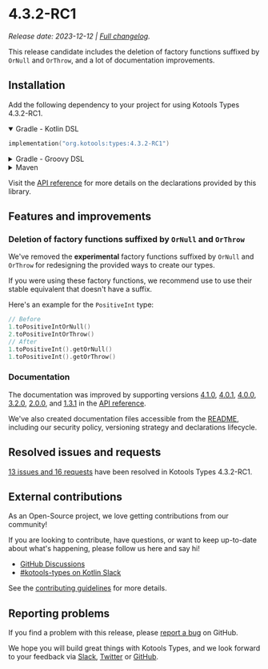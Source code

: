 <!--
    Copyright 2023 Kotools S.A.S.U.
    Use of this source code is governed by the MIT license.
-->

# 4.3.2-RC1

_Release date: 2023-12-12 | [Full changelog][changelog]._

This release candidate includes the deletion of factory functions suffixed by
`OrNull` and `OrThrow`, and a lot of documentation improvements.

[changelog]: https://github.com/kotools/types/blob/main/CHANGELOG.md#4.3.2-RC1

## Installation

Add the following dependency to your project for using Kotools Types 4.3.2-RC1.

<details open>
<summary>Gradle - Kotlin DSL</summary>

```kotlin
implementation("org.kotools:types:4.3.2-RC1")
```
</details>

<details>
<summary>Gradle - Groovy DSL</summary>

```groovy
implementation "org.kotools:types:4.3.2-RC1"
```
</details>

<details>
<summary>Maven</summary>

```xml
<dependencies>
    <dependency>
        <groupId>org.kotools</groupId>
        <artifactId>types</artifactId>
        <version>4.3.2-RC1</version>
    </dependency>
</dependencies>
```
</details>

Visit the [API reference][api-reference] for more details on the declarations
provided by this library.

[api-reference]: https://types.kotools.org

## Features and improvements

### Deletion of factory functions suffixed by `OrNull` and `OrThrow`

We've removed the **experimental** factory functions suffixed by `OrNull` and
`OrThrow` for redesigning the provided ways to create our types.

If you were using these factory functions, we recommend use to use their stable
equivalent that doesn't have a suffix.

Here's an example for the `PositiveInt` type:

```kotlin
// Before
1.toPositiveIntOrNull()
2.toPositiveIntOrThrow()
// After
1.toPositiveInt().getOrNull()
1.toPositiveInt().getOrThrow()
```

### Documentation

The documentation was improved by supporting versions [4.1.0], [4.0.1], [4.0.0],
[3.2.0], [2.0.0], and [1.3.1] in the [API reference].

We've also created documentation files accessible from the
[README][README docs], including our security policy, versioning strategy and
declarations lifecycle.

[API reference]: https://types.kotools.org
[README docs]: https://github.com/kotools/types/blob/4.3.2-RC1/README.md#documentation
[1.3.1]: https://github.com/kotools/types-legacy/releases/tag/v1.3.1
[2.0.0]: https://github.com/kotools/types-legacy/releases/tag/v2.0.0
[3.2.0]: https://github.com/kotools/libraries/releases/tag/types-v3.2.0
[4.0.0]: https://github.com/kotools/types/releases/tag/4.0.0
[4.0.1]: https://github.com/kotools/types/releases/tag/4.0.1
[4.1.0]: https://github.com/kotools/types/releases/tag/4.1.0

## Resolved issues and requests

[13 issues and 16 requests](https://github.com/kotools/types/milestone/22?closed=1)
have been resolved in Kotools Types 4.3.2-RC1.

## External contributions

As an Open-Source project, we love getting contributions from our community!

If you are looking to contribute, have questions, or want to keep up-to-date
about what's happening, please follow us here and say hi!

- [GitHub Discussions][github-discussions]
- [#kotools-types on Kotlin Slack][slack]

See the [contributing guidelines](/CONTRIBUTING.md) for more details.

[slack]: https://kotlinlang.slack.com/archives/C05H0L1LD25
[github-discussions]: https://github.com/kotools/types/discussions

## Reporting problems

If you find a problem with this release, please [report a bug][bug-report] on
GitHub.

We hope you will build great things with Kotools Types, and we look forward to
your feedback via [Slack], [Twitter] or [GitHub].

[bug-report]: https://github.com/kotools/types/issues/new?assignees=&labels=bug&projects=&template=bug-template.md&title=Bug
[github]: https://github.com/kotools
[twitter]: https://twitter.com/KotoolsContact
